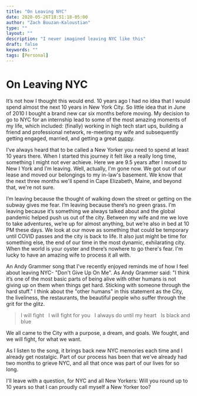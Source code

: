 ```yaml
---
title: "On Leaving NYC"
date: 2020-05-26T18:51:18-05:00
author: "Zach Bouzan-Kaloustian"
type: ""
layout: ""
description: "I never imagined leaving NYC like this"
draft: false
keywords: ""
tags: [Personal]
---
```

# On Leaving NYC

It’s not how I thought this would end. 10 years ago I had no idea that I would spend almost the next 10 years in New York City. So little idea that in June of 2010 I bought a brand new car six months before moving. My decision to go to NYC for an internship lead to some of the most amazing moments of my life, which included: (finally) working in high tech start ups, building a friend and professional network, re-meeting my wife and subsequently getting engaged, married, and getting a great [puppy](https://www.instagram.com/sit.frankie.sit/).

I’ve always heard that to be called a New Yorker you need to spend at least 10 years there. When I started this journey it felt like a really long time, something I might not ever achieve. Here we are 9.5 years after I moved to New I York and I’m leaving. Well, actually, I'm gone now. We got out of our lease and moved our belongings to my in-law's basement. We know that the next three months we'll spend in Cape Elizabeth, Maine, and beyond that, we're not sure.  

I’m leaving because the thought of walking down the street or getting on the subway gives me fear. I’m leaving because there’s no green grass. I’m leaving because it’s something we always talked about and the global pandemic helped push us out of the city. Between my wife and me we love to take adventures, we’re up for almost anything, but we’re also in bed at 10 PM these days. We look at our move as something that could be temporary until COVID passes and the city is back to life. It also just might be time for something else, the end of our time in the most dynamic, exhilarating city. When the world is your oyster and there’s nowhere to go there's fear. I'm lucky to have an amazing wife to process it all with.  

An Andy Grammer song that I've recently enjoyed reminds me of how I feel about leaving NYC- "Don't Give Up On Me". As Andy Grammer said: "I think it’s one of the most basic parts of being alive with other humans is not giving up on them when things get hard. Sticking with someone through the hard stuff." I think about the "other humans" in this statement as the City, the liveliness, the restaurants, the beautiful people who suffer through the grit for the glitz.  

> I will fight  
> I will fight for you  
> I always do until my heart  
> Is black and blue

We all came to the City with a purpose, a dream, and goals. We fought, and we will fight, for what we want.

As I listen to the song, it brings back new NYC memories each time and I already get nostalgic. Part of our process has been that we've already had two months to grieve NYC, and all that once was part of our lives for so long.

I'll leave with a question, for NYC and all New Yorkers: Will you round up to 10 years so that I can proudly call myself a New Yorker too?
